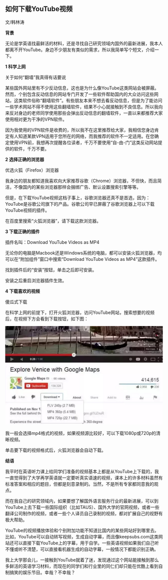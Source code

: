 
## 如何下载YouTube视频

文/韩林涛

**背景**

无论是学英语找最鲜活的材料，还是寻找自己研究领域内国外的最新进展，我本人都离不开YouTube。身边不少朋友有类似的需求，所以我简单写个短文，介绍一下。

**1 科学上网**

关于如何“翻墙”我真得有话要说

某些国外网站里有不少反动信息，这也是为什么像YouTube这类网站会被屏蔽。然而，个别包含反动信息的网站专门开发了一些软件帮助国内的大众访问这些网站，这类软件俗称“翻墙软件”。有些朋友本来不想去看反动信息，但是为了能访问一些学术网站不得不使用这些翻墙软件，结果不小心就接触到不良信息。所以我向来反对身边的老师同学使用那些会弹出反动信息的翻墙软件，一直以来都推荐大家使用相对更为干净的VPN软件。

因为我使用的VPN软件是收费的，所以我不在这里推荐给大家，我相信您身边肯定有人知道某款VPN适用于您所在的网络，而我推荐的软件不一定适用。在您确定使用VPN前，我想再次提醒各位读者，千万不要使用“自-由-门”这类反动网站提供的软件，千万不要。

**2 选择正确的浏览器**

优选火狐（Firefox）浏览器

我身边的朋友都知道我喜欢向大家推荐谷歌（Chrome）浏览器，不但快，而且简洁，不像国内的某些浏览器那样会捆绑广告、默认设置搜索引擎等等。

但是，在下载YouTube视频这档子事上，谷歌浏览器还真不是首选，因为：YouTube是谷歌公司旗下的产品。谷歌公司早已屏蔽了谷歌浏览器上可以下载YouTube视频的插件。

在百度里搜索“火狐浏览器”，请下载这款浏览器。

**3 下载正确的插件**

插件名叫：Download YouTube Videos as MP4

无论你的电脑是Macbook还是Windows系统的电脑，都可以安装火狐浏览器，均可以在“附加组件”窗口中搜索“Download YouTube Videos as MP4”这款插件。

找到插件后的“安装”按钮，单击之后即可安装。

安装之后重启浏览器插件生效。

**4 下载喜欢的视频**

傻瓜式下载

在科学上网的前提下，打开火狐浏览器，访问YouTube网站，搜索想要的视频后，在视频下方会看到下载按钮，如下图：

![](Pics/D-1.jpg)


我一般会选择mp4格式的视频，如果视频源比较好，可以下载1080p或720p的清晰视频。

单击要下载的视频格式后，火狐浏览器会自动下载。

**结语**

我平时在英语听力课上给同学们准备的视频基本上都是从YouTube上下载的，我一直觉得到了大学再学英语就一定要听真实语速的视频，课本上的许多材料虽然有标准答案和相应的题目，但都是刻意录制的。当然，不是所有专家都同意我的观点。

而在我自己的研究领域内，如果要想了解国外语言服务行业的最新进展，可以到YouTube上去下载一些国际组织（比如TAUS）、国外大学的官网视频，或者一些翻译公司制作的视频，或者一些个人译员自己录制的视频，都对扩展自己的视野有极大帮助。

YouTube的视频播放体验和个别附加功能不知道比国内的某些网站好到哪里去。比如，YouTube可以自动转写视频，生成自动字幕，而且像keepsubs.com这类网站还可以直接下载YouTube上的字幕，用于自学。一些英语视频如果我们自己听不懂或听不清楚，可以直接看机器生成的自动字幕，一般情况下都能识别正确。

我上大学那会儿，一接触到YouTube就着了迷，发现通过这个网站能接触到那么多鲜活的英语学习材料，而现在的同学们和行业里的同仁们却只能在优酷上看到自制搞笑的娱乐节目。幸哉？不幸哉？

